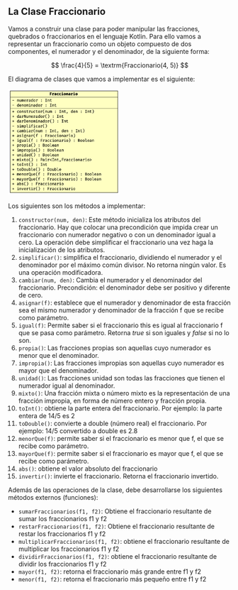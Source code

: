 ## La Clase Fraccionario

Vamos a construir una clase para poder manipular las fracciones, quebrados o fraccionarios en el lenguaje Kotlin.
Para ello vamos a representar un fraccionario como un objeto compuesto de dos componentes, el numerador y el
denominador, de la siguiente forma:

$$
\frac{4}{5} = \textrm{Fraccionario(4, 5)}
$$

El diagrama de clases que vamos a implementar es el siguiente:

<img src="https://github.com/luiscobo/poo/blob/main/ClaseFraccionario.png?raw=true" width="50%">

Los siguientes son los métodos a implementar:

1. `constructor(num, den)`: Este método inicializa los atributos del fraccionario. Hay que colocar una precondición que impida crear un fraccionario con numerador negativo o con un denominador igual a cero. La operación debe simplificar el fraccionario una vez haga la inicialización de los atributos.
2. `simplificar()`: simplifica el fraccionario, dividiendo el numerador y el denominador por el máximo común divisor. No retorna ningún valor. Es una operación modificadora.
3. `cambiar(num, den)`: Cambia el numerador y el denominador del fraccionario. Precondición: el denominador debe ser positivo y diferente de cero.
4. `asignar(f)`: establece que el numerador y denominador de esta fracción sea el mismo numerador y denominador de la fracción f que se recibe como parámetro.
5. `igual(f)`: Permite saber si el fraccionario this es igual al fraccionario f que se pasa como parámetro. Retorna *true* si son iguales y *false* si no lo son.
6. `propia()`: Las fracciones propias son aquellas cuyo numerador es menor que el denominador.
7. `impropia()`: Las fracciones impropias son aquellas cuyo numerador es mayor que el denominador.
8. `unidad()`: Las fracciones unidad son todas las fracciones que tienen el numerador igual al denominador.
9. `mixto()`: Una fracción mixta o número mixto es la representación de una fracción impropia, en forma de número entero y fracción propia.
10. `toInt()`: obtiene la parte entera del fraccionario. Por ejemplo: la parte entera de 14/5 es 2
11. `toDouble()`: convierte a double (número real) el fraccionario. Por ejemplo: 14/5 convertido a double es 2.8
12. `menorQue(f)`: permite saber si el fraccionario es menor que f, el que se recibe como parámetro.
13. `mayorQue(f)`: permite saber si el fraccionario es mayor que f, el que se recibe como parámetro.
14. `abs()`: obtiene el valor absoluto del fraccionario
15. `invertir()`: invierte el fraccionario. Retorna el fraccionario invertido.

Además de las operaciones de la clase, debe desarrollarse los siguientes métodos externos (funciones):

* `sumarFraccionarios(f1, f2)`: Obtiene el fraccionario resultante de sumar los fraccionarios f1 y f2
* `restarFraccionarios(f1, f2)`: Obtiene el fraccionario resultante de restar los fraccionarios f1 y f2
* `multiplicarFraccionarios(f1, f2)`: obtiene el fraccionario resultante de multiplicar los fraccionarios f1 y f2
* `dividirFraccionarios(f1, f2)`: obtiene el fraccionario resultante de dividir los fraccionarios f1 y f2
* `mayor(f1, f2)`: retorna el fraccionario más grande entre f1 y f2
* `menor(f1, f2)`: retorna el fraccionario más pequeño entre f1 y f2